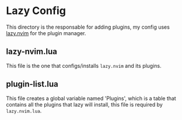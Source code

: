 # Lazy Config

This directory is the responsable for adding plugins, my config uses
[lazy.nvim](https://github.com/folke/lazy.nvim) for the plugin manager.

## lazy-nvim.lua

This file is the one that configs/installs `lazy.nvim` and its plugins.

## plugin-list.lua

This file creates a global variable named 'Plugins', which is a table that contains all the plugins
that lazy will install, this file is required by `lazy.nvim.lua`.
